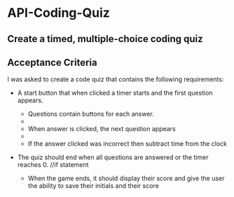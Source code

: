 # API-Coding-Quiz
## Create a timed, multiple-choice coding quiz





## Acceptance Criteria

I was asked to create a code quiz that contains the following requirements:

* A start button that when clicked a timer starts and the first question appears.
 
  * Questions contain buttons for each answer.
  * 
  * When answer is clicked, the next question appears
  * 
  * If the answer clicked was incorrect then subtract time from the clock

* The quiz should end when all questions are answered or the timer reaches 0. //if statement

  * When the game ends, it should display their score and give the user the ability to save their initials and their score
  



